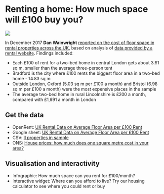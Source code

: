 # Renting a home: How much space will £100 buy you?

![](https://ichef-1.bbci.co.uk/news/624/cpsprodpb/17CC8/production/_99108479_floorspace_640_v4-nc.png)

In December 2017 **Dan Wainwright** [reported on the cost of floor space in rental properties across the UK](http://www.bbc.co.uk/news/uk-england-42154476), based on analysis of [data provided by a rental website](https://blog.openrent.co.uk/average-floor-area-of-rented-properties-per-100-rent/). Findings included:

* Each £100 of rent for a two-bed home in central London gets about 3.91 sq m, smaller than the average three-person tent
* Bradford is the city where £100 rents the biggest floor area in a two-bed home - 14.83 sq m
* Outside London, Oxford (5.03 sq m per £100 a month) and Bristol (6.98 sq m per £100 a month) were the most expensive places in the sample
* The average two-bed home in rural Lincolnshire is £200 a month, compared with £1,691 a month in London

## Get the data

* OpenRent: [UK Rental Data on Average Floor Area per £100 Rent](https://blog.openrent.co.uk/average-floor-area-of-rented-properties-per-100-rent/)
* Google sheet: [UK Rental Data on Average Floor Area per £100 Rent](https://docs.google.com/spreadsheets/d/e/2PACX-1vRdRgHApmV2EIMZFmU1ctNFTp9nWEtg0YQj6CGTVFEYQSTJi6W6kY8n7Ys5nqmOcj2_R1PDIcoSl8rt/pubhtml)
* CSV: [ll properties in sample](https://github.com/BBC-Data-Unit/housing-space-cost/blob/master/OpenRent%20data%20on%20floor%20space%20-%20All.csv)
* ONS: [House prices: how much does one square metre cost in your area?](https://visual.ons.gov.uk/house-prices-how-much-does-one-square-metre-cost-in-your-area/)

## Visualisation and interactivity

* Infographic: How much space can you rent for £100/month?
* Interactive widget: Where can you afford to live? Try our housing calculator to see where you could rent or buy

